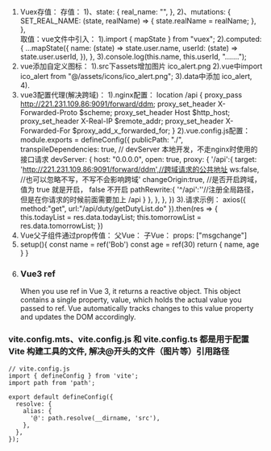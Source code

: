 1. Vuex存值：
    存值：
    1)、state: {
        real_name: "",
    },
    2)、mutations: {
        SET_REAL_NAME: (state, realName) => {
            state.realName = realName;
        },
    },		
    取值：vue文件中引入：
    1).import { mapState } from "vuex";
    2).computed: {
        ...mapState({
            name: (state) => state.user.name,
            userId: (state) => state.user.userId,
        }),
    },
    3).console.log(this.name, this.userId, ".......");
2. vue添加自定义图标：
    1).src下assets增加图片 ico_alert.png
    2).vue中import ico_alert from "@/assets/icons/ico_alert.png";
    3).data中添加 ico_alert,
    4).<img :src="ico_alert" />
3. vue3配置代理(解决跨域)：
    1).nginx配置：
    location /api {
        proxy_pass http://221.231.109.86:9091/forward/ddm;
        proxy_set_header   X-Forwarded-Proto $scheme;
        proxy_set_header   Host              $http_host;
        proxy_set_header   X-Real-IP         $remote_addr;
        proxy_set_header   X-Forwarded-For   $proxy_add_x_forwarded_for;
    }
    2).vue.config.js配置：
    module.exports = defineConfig({
        publicPath: "./",
        transpileDependencies: true,
        // devServer 本地开发，不走nginx时使用的接口请求
        devServer: {
            host: "0.0.0.0",
            open: true,
            proxy: {
                '/api':{
                    target: 'http://221.231.109.86:9091/forward/ddm',//跨域请求的公共地址
                    ws:false, //也可以忽略不写，不写不会影响跨域'
                    changeOrigin:true, //是否开启跨域，值为 true 就是开启， false 不开启
                    pathRewrite:{
                        '^/api':''//注册全局路径， 但是在你请求的时候前面需要加上 /api
                    }
                },
            },
        },
    })
    3).请求示例：
    axios({
        method:"get",
        url:"/api/duty/getDutyList.do"
    }).then(res => {
        this.todayList = res.data.todayList;
        this.tomorrowList = res.data.tomorrowList;
    })    
4. Vue父子组件通过prop传值：
    父Vue：
        <hellochange :msgchange="hello"></hellochange>
    子Vue：
        props: ["msgchange"]    
5. setup(){
       const name = ref('Bob')
       const age = ref(30)
       return {
           name,
           age
       }
   }
6. ### Vue3 ref
   When you use ref in Vue 3, it returns a reactive object. This object contains a single property, value, which holds the actual value you passed to ref. Vue automatically tracks changes to this value property and updates the DOM accordingly.   

### vite.config.mts、vite.config.js 和 vite.config.ts 都是用于配置 Vite 构建工具的文件, 解决@开头的文件（图片等）引用路径
```
// vite.config.js
import { defineConfig } from 'vite';
import path from 'path';

export default defineConfig({
  resolve: {
    alias: {
      '@': path.resolve(__dirname, 'src'),
    },
  },
});
```